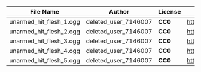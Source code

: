 | File Name        | Author   | License   | Link                            |
|------------------|----------|-----------|---------------------------------|
| unarmed_hit_flesh_1.ogg | deleted_user_7146007 | **CC0** | https://freesound.org/people/deleted_user_7146007/sounds/383882/ |
| unarmed_hit_flesh_2.ogg | deleted_user_7146007 | **CC0** | https://freesound.org/people/deleted_user_7146007/sounds/383882/ |
| unarmed_hit_flesh_3.ogg | deleted_user_7146007 | **CC0** | https://freesound.org/people/deleted_user_7146007/sounds/383882/ |
| unarmed_hit_flesh_4.ogg | deleted_user_7146007 | **CC0** | https://freesound.org/people/deleted_user_7146007/sounds/383882/ |
| unarmed_hit_flesh_5.ogg | deleted_user_7146007 | **CC0** | https://freesound.org/people/deleted_user_7146007/sounds/383882/ |
